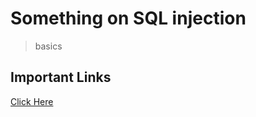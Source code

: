 # Something on SQL injection
> basics 

## Important Links
[Click Here](https://stackoverflow.com/questions/60174/how-can-i-prevent-sql-injection-in-php?rq=1)